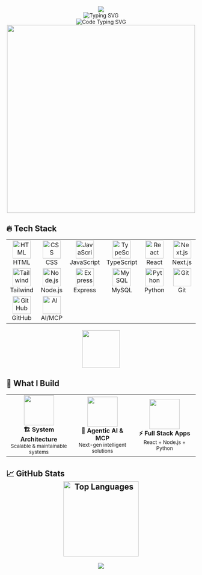 <div align="center">
  <img src="https://capsule-render.vercel.app/api?type=venom&color=0:8B5CF6,50:A855F7,100:C084FC&height=300&section=header&text=TheOneWithDesire&fontSize=70&fontColor=fff&animation=fadeIn&fontAlignY=50&desc=Computer%20Engineering%20Graduate%20%7C%20Full%20Stack%20Developer&descAlignY=70&descSize=20"/>
</div>

<div align="center">
  <img src="https://readme-typing-svg.herokuapp.com?font=Fira+Code&weight=600&size=28&duration=1200&pause=600&color=8B5CF6&center=true&vCenter=true&width=700&lines=🚀+Building+Next-Gen+Applications;🤖+AI+%26+MCP+Solutions+Expert;⚡+20x+Productivity+Through+Automation;🎯+Turning+Ideas+Into+Reality" alt="Typing SVG" />
</div>

<div align="center">
  <img src="https://readme-typing-svg.herokuapp.com?font=JetBrains+Mono&weight=500&size=20&duration=2500&pause=1000&color=A855F7&center=true&vCenter=true&width=900&lines=const+developer+%3D+%7B;++name%3A+%22TheOneWithDesire%22%2C;++passion%3A+%22Creating+Scalable+Systems%22%2C;++superpower%3A+%22Python+%2B+AI+Magic%22+🐍✨;%7D%3B" alt="Code Typing SVG" />
</div>

<div align="center">
  <img width="500" src="https://user-images.githubusercontent.com/74038190/225813708-98b745f2-7d22-48cf-9150-083f1b00d6c9.gif">
</div>

## 🔥 Tech Stack<div align="center"><table><tr><td align="center" width="96"><img src="https://skillicons.dev/icons?i=html" width="48" height="48" alt="HTML" /><br>HTML</td><td align="center" width="96"><img src="https://skillicons.dev/icons?i=css" width="48" height="48" alt="CSS" /><br>CSS</td><td align="center" width="96"><img src="https://skillicons.dev/icons?i=js" width="48" height="48" alt="JavaScript" /><br>JavaScript</td><td align="center" width="96"><img src="https://skillicons.dev/icons?i=ts" width="48" height="48" alt="TypeScript" /><br>TypeScript</td><td align="center" width="96"><img src="https://skillicons.dev/icons?i=react" width="48" height="48" alt="React" /><br>React</td><td align="center" width="96"><img src="https://skillicons.dev/icons?i=nextjs" width="48" height="48" alt="Next.js" /><br>Next.js</td></tr><tr><td align="center" width="96"><img src="https://skillicons.dev/icons?i=tailwind" width="48" height="48" alt="Tailwind" /><br>Tailwind</td><td align="center" width="96"><img src="https://skillicons.dev/icons?i=nodejs" width="48" height="48" alt="Node.js" /><br>Node.js</td><td align="center" width="96"><img src="https://skillicons.dev/icons?i=express" width="48" height="48" alt="Express" /><br>Express</td><td align="center" width="96"><img src="https://skillicons.dev/icons?i=mysql" width="48" height="48" alt="MySQL" /><br>MySQL</td><td align="center" width="96"><img src="https://skillicons.dev/icons?i=python" width="48" height="48" alt="Python" /><br>Python</td><td align="center" width="96"><img src="https://skillicons.dev/icons?i=git" width="48" height="48" alt="Git" /><br>Git</td></tr><tr><td align="center" width="96"><img src="https://skillicons.dev/icons?i=github" width="48" height="48" alt="GitHub" /><br>GitHub</td><td align="center" width="96"><img src="https://user-images.githubusercontent.com/74038190/212257467-871d32b7-e401-42e8-a166-fcfd7baa4c6b.gif" width="48" height="48" alt="AI" /><br>AI/MCP</td><td colspan="4"></td></tr></table></div>

<div align="center">
  <img src="https://user-images.githubusercontent.com/74038190/212284087-bbe7e430-757e-4901-90bf-4cd2ce3e1852.gif" width="100">
</div>

## 🎯 What I Build<div align="center"><table><tr><td align="center" width="200"><img src="https://user-images.githubusercontent.com/74038190/219923809-b86dc415-a0c2-4a38-bc88-ad6cf06395a8.gif" width="80" height="80"><br><strong>🏗️ System Architecture</strong><br><sub>Scalable & maintainable systems</sub></td><td align="center" width="200"><img src="https://user-images.githubusercontent.com/74038190/212257467-871d32b7-e401-42e8-a166-fcfd7baa4c6b.gif" width="80" height="80"><br><strong>🤖 Agentic AI & MCP</strong><br><sub>Next-gen intelligent solutions</sub></td><td align="center" width="200"><img src="https://user-images.githubusercontent.com/74038190/219923823-bf1ce878-c6b8-4faa-be07-93e6b1006521.gif" width="80" height="80"><br><strong>⚡ Full Stack Apps</strong><br><sub>React + Node.js + Python</sub></td></tr></table></div>

## 📈 GitHub Stats<div align="center"><img height="200" src="https://github-readme-stats.vercel.app/api/top-langs/?username=theonewithdesire&layout=donut&theme=dark&hide_border=true&bg_color=0D1117&title_color=8B5CF6&text_color=FFFFFF&langs_count=6" alt="Top Languages" /></div>

<div align="center">
  <img src="https://capsule-render.vercel.app/api?type=waving&color=0:8B5CF6,50:A855F7,100:C084FC&height=120&section=footer"/>
</div>
